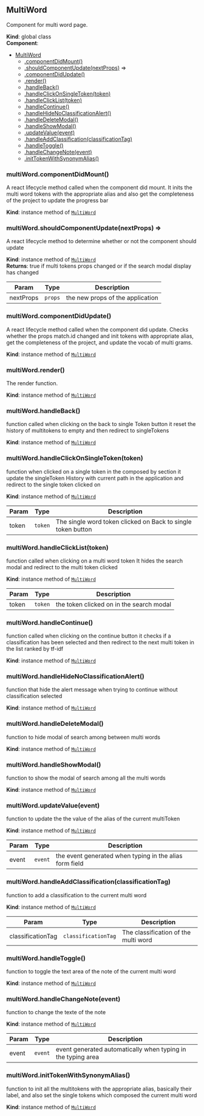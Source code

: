 <a name="MultiWord"></a>

## MultiWord
Component for multi word page.

**Kind**: global class  
**Component**:   

* [MultiWord](#MultiWord)
    * [.componentDidMount()](#MultiWord+componentDidMount)
    * [.shouldComponentUpdate(nextProps)](#MultiWord+shouldComponentUpdate) ⇒
    * [.componentDidUpdate()](#MultiWord+componentDidUpdate)
    * [.render()](#MultiWord+render)
    * [.handleBack()](#MultiWord+handleBack)
    * [.handleClickOnSingleToken(token)](#MultiWord+handleClickOnSingleToken)
    * [.handleClickList(token)](#MultiWord+handleClickList)
    * [.handleContinue()](#MultiWord+handleContinue)
    * [.handleHideNoClassificationAlert()](#MultiWord+handleHideNoClassificationAlert)
    * [.handleDeleteModal()](#MultiWord+handleDeleteModal)
    * [.handleShowModal()](#MultiWord+handleShowModal)
    * [.updateValue(event)](#MultiWord+updateValue)
    * [.handleAddClassification(classificationTag)](#MultiWord+handleAddClassification)
    * [.handleToggle()](#MultiWord+handleToggle)
    * [.handleChangeNote(event)](#MultiWord+handleChangeNote)
    * [.initTokenWithSynonymAlias()](#MultiWord+initTokenWithSynonymAlias)

<a name="MultiWord+componentDidMount"></a>

### multiWord.componentDidMount()
A react lifecycle method called when the component did mount.It inits the multi word tokens with the appropriate alias and alsoget the completeness of the project to update the progress bar

**Kind**: instance method of [<code>MultiWord</code>](#MultiWord)  
<a name="MultiWord+shouldComponentUpdate"></a>

### multiWord.shouldComponentUpdate(nextProps) ⇒
A react lifecycle method to determine whether or not the component should update

**Kind**: instance method of [<code>MultiWord</code>](#MultiWord)  
**Returns**: true if multi tokens props changed or if the search modaldisplay has changed  

| Param | Type | Description |
| --- | --- | --- |
| nextProps | <code>props</code> | the new props of the application |

<a name="MultiWord+componentDidUpdate"></a>

### multiWord.componentDidUpdate()
A react lifecycle method called when the component did update.Checks whether the props match.id changed and init tokens with appropriate alias, get the completeness of the project,and update the vocab of multi grams.

**Kind**: instance method of [<code>MultiWord</code>](#MultiWord)  
<a name="MultiWord+render"></a>

### multiWord.render()
The render function.

**Kind**: instance method of [<code>MultiWord</code>](#MultiWord)  
<a name="MultiWord+handleBack"></a>

### multiWord.handleBack()
function called when clicking on the back to single Token buttonit reset the history of multitokens to empty and then redirect to singleTokens

**Kind**: instance method of [<code>MultiWord</code>](#MultiWord)  
<a name="MultiWord+handleClickOnSingleToken"></a>

### multiWord.handleClickOnSingleToken(token)
function when clicked on a single token in the composed by sectionit update the singleToken History with current path in the applicationand redirect to the single token clicked on

**Kind**: instance method of [<code>MultiWord</code>](#MultiWord)  

| Param | Type | Description |
| --- | --- | --- |
| token | <code>token</code> | The single word token clicked on Back to single token button |

<a name="MultiWord+handleClickList"></a>

### multiWord.handleClickList(token)
function called when clicking on a multi word token It hides the search modal and redirect to the multi token clicked

**Kind**: instance method of [<code>MultiWord</code>](#MultiWord)  

| Param | Type | Description |
| --- | --- | --- |
| token | <code>token</code> | the token clicked on in the search modal |

<a name="MultiWord+handleContinue"></a>

### multiWord.handleContinue()
function called when clicking on the continue buttonit checks if a classification has been selected and then redirect to the next multi token in the list ranked by tf-idf

**Kind**: instance method of [<code>MultiWord</code>](#MultiWord)  
<a name="MultiWord+handleHideNoClassificationAlert"></a>

### multiWord.handleHideNoClassificationAlert()
function that hide the alert message when trying to continuewithout classification selected

**Kind**: instance method of [<code>MultiWord</code>](#MultiWord)  
<a name="MultiWord+handleDeleteModal"></a>

### multiWord.handleDeleteModal()
function to hide modal of search among between multi words

**Kind**: instance method of [<code>MultiWord</code>](#MultiWord)  
<a name="MultiWord+handleShowModal"></a>

### multiWord.handleShowModal()
function to show the modal of search among all the multi words

**Kind**: instance method of [<code>MultiWord</code>](#MultiWord)  
<a name="MultiWord+updateValue"></a>

### multiWord.updateValue(event)
function to update the the value of the alias of the current multiToken

**Kind**: instance method of [<code>MultiWord</code>](#MultiWord)  

| Param | Type | Description |
| --- | --- | --- |
| event | <code>event</code> | the event generated when typing in the alias form field |

<a name="MultiWord+handleAddClassification"></a>

### multiWord.handleAddClassification(classificationTag)
function to add a classification to the current multi word

**Kind**: instance method of [<code>MultiWord</code>](#MultiWord)  

| Param | Type | Description |
| --- | --- | --- |
| classificationTag | <code>classificationTag</code> | The classification of the multi word |

<a name="MultiWord+handleToggle"></a>

### multiWord.handleToggle()
function to toggle the text area of the note of the current multi word

**Kind**: instance method of [<code>MultiWord</code>](#MultiWord)  
<a name="MultiWord+handleChangeNote"></a>

### multiWord.handleChangeNote(event)
function to change the texte of the note

**Kind**: instance method of [<code>MultiWord</code>](#MultiWord)  

| Param | Type | Description |
| --- | --- | --- |
| event | <code>event</code> | event generated automatically when typing in the typing area |

<a name="MultiWord+initTokenWithSynonymAlias"></a>

### multiWord.initTokenWithSynonymAlias()
function to init all the multitokens with the appropriate alias,basically their label, and also set the single tokens which composed thecurrent multi word

**Kind**: instance method of [<code>MultiWord</code>](#MultiWord)  
